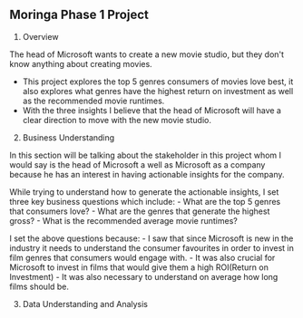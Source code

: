 ## Moringa Phase 1 Project
1. Overview

The head of Microsoft wants to create a new movie studio, but they don't know anything about creating movies.
 - This project explores the top 5 genres consumers of movies love best, it also explores what genres have the highest return on investment as well as the recommended movie runtimes.
- With the three insights I believe that the head of Microsoft will have a clear direction to move with the new movie studio.

2. Business Understanding

In this section will be talking about the stakeholder in this project whom I would say is the head of Microsoft a well as Microsoft as a company because he has an interest in having actionable insights for the company.

While trying to understand how to generate the actionable insights, I set three key business questions which include: 
    - What are the top 5 genres that consumers love?
    - What are the genres that generate the highest gross?
    - What is the recommended average movie runtimes?
    
I set the above questions because:
    - I saw that since Microsoft is new in the industry it needs to understand the consumer favourites in order to invest in film genres that consumers would engage with.
    - It was also crucial for Microsoft to invest in films that would give them a high ROI(Return on Investment)
    - It was also necessary to understand on average how long films should be.

3. Data Understanding and Analysis
